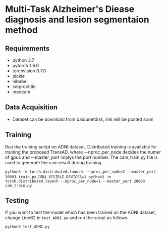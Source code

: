 # Multi-Task Alzheimer's Diease diagnosis and lesion segmentaion method 
## Requirements
- python 3.7
- pytorch 1.6.0
- torchvision 0.7.0
- pickle
- nibabel
- setproctitle
- medcam

## Data Acquisition
- Dataset can be download from baidunetdisk, link will be posted soon

## Training
Run the training script on ADNI dataset. Distributed training is available for training the proposed TransAD, where --nproc_per_node decides the numer of gpus and --master_port implys the port number.
The cam_train.py file is used to generate the cam result during training

`python3 -m torch.distributed.launch --nproc_per_node=2 --master_port 20003 train.py`
`CUDA_VISIBLE_DEVICES=1 python3 -m torch.distributed.launch --nproc_per_node=1 --master_port 20003 cam_train.py`

## Testing 
If you want to test the model which has been trained on the ADNI dataset, change Line62 in `test_ADNI.py` and run the script as follows.

`python3 test_ADNI.py`


